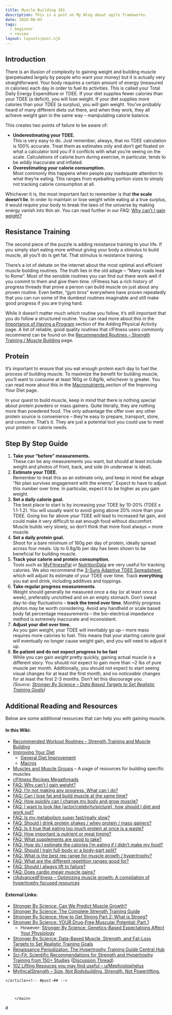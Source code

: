 ```yaml
---
title: Muscle Building 101
description: This is a post on My Blog about agile frameworks.
date: 2020-08-03
tags:
  - beginner
  - review
layout: layouts/post.njk
---
```


<main id="main" class="site-main" role="main"><article id="post-481" class="post-481 page type-page status-publish hentry"><div class="entry-content"><h2>Introduction<span class="ez-toc-section-end"></span></h2>
<p>There is an illusion of complexity to gaining weight and building muscle (perpetuated largely by people who want your money) but it is actually very straightforward. Your body requires a certain amount of energy (measured in calories) each day in order to fuel its activities. This is called your Total Daily Energy Expenditure or TDEE. If your diet supplies fewer calories than your TDEE (a deficit), you will lose weight. If your diet supplies more calories than your TDEE (a surplus), you will gain weight. You’ve probably heard of many different diets out there, and when they work, they all achieve weight gain in the same way – manipulating calorie balance.</p>
<p>This creates two points of failure to be aware of:</p>
<ul>
<li><strong>Underestimating your TDEE.</strong><br>
This is very easy to do. Just remember, always, that no TDEE calculation is 100% accurate. Treat them as estimates only and don’t get fixated on what a calculator told you if it conflicts with what you’re seeing on the scale. Calculations of calorie burn during exercise, in particular, tends to be&nbsp;<em>wildly</em> inaccurate and inflated.</li>
<li><strong>Overestimating your calorie consumption.</strong><br>
Most commonly this happens when people pay inadequate attention to what they’re eating. This ranges from eyeballing portion sizes to simply not tracking calorie consumption at all.</li>
</ul>
<p>Whichever it is, the most important fact to remember is that <strong>the scale doesn’t lie</strong>. In order to maintain or lose weight while eating at a true surplus, it would require your body to break the laws of the universe by making energy vanish into thin air. You can read further in our FAQ: <a href="https://thefitness.wiki/faq/why-cant-i-gain-weight/">Why can’t I gain weight?</a></p>
<h2><span class="ez-toc-section" id="Resistance_Training"></span>Resistance Training<span class="ez-toc-section-end"></span></h2>
<p>The second piece of the puzzle is adding resistance training to your life. If you simply start eating more without giving your body a stimulus to build muscle, all you’ll do is get fat. That stimulus is resistance training.</p>
<p>There’s a lot of debate on the internet about the most optimal and efficient muscle building routines. The truth lies in the old adage – “Many roads lead to Rome”. Most of the sensible routines you can find out there work well if you commit to them and give them time. r/Fitness has a rich history of progress threads that prove a person can build muscle on just about any proven routine. Even better, “gym bros” everywhere have proven repeatedly that you can run some of the dumbest routines imaginable and still make good progress if you are trying hard.</p>
<p>While it doesn’t matter much&nbsp;<em>which</em> routine you follow, it’s still important that you do follow a structured routine. You can read more about this in the <a href="https://thefitness.wiki/adding-physical-activity/#The_Importance_of_Having_a_Program">Importance of Having a Program</a> section of the Adding Physical Activity page. A list of reliable, good quality routines that r/Fitness users commonly recommend can be found on the <a href="https://thefitness.wiki/routines/strength-training-muscle-building/">Recommended Routines – Strength Training / Muscle Building</a> page.</p>
<h2><span class="ez-toc-section" id="Protein"></span>Protein<span class="ez-toc-section-end"></span></h2>
<p>It’s important to ensure that you eat enough protein each day to fuel the process of building muscle. To maximize the benefit for building muscle, you’ll want to consume at least 160g or 0.8g/lb, whichever is greater. You can read more about this in the <a href="https://thefitness.wiki/improving-your-diet/#Macronutrients">Macronutrients </a>section of the Improving Your Diet page.</p>
<p>In your quest to build muscle, keep in mind that there is nothing special about protein powders or mass gainers. Quite literally, they are nothing more than powdered food. The only advantage the offer over any other protein source is convenience – they’re easy to prepare, transport, store, and consume. That’s it. They are just a potential tool you could use to meet your protein or calorie needs.</p>
<h2><span class="ez-toc-section" id="Step_By_Step_Guide"></span>Step By Step Guide<span class="ez-toc-section-end"></span></h2>
<ol>
<li><strong>Take your “before” measurements.</strong><br>
These can be any measurements you want, but should at least include weight and photos of front, back, and side (in underwear is ideal).</li>
<li><strong>Estimate your TDEE.</strong><br>
Remember to treat this as an estimate only, and keep in mind the adage “No plan survives engagement with the enemy”. Expect to have to adjust this number over time. In particular, expect it to be higher as you gain weight.</li>
<li><strong>Set a daily calorie goal.<br>
</strong>The best place to start is by increasing your TDEE by 10-20% (TDEE x 1.1-1.2). You will usually want to avoid going above 20% more than your TDEE. Going too far above your TDEE will lead to increased fat gain, and could make it very difficult to eat enough food without discomfort. Muscle builds very slowly, so don’t think that more food always = more muscle.</li>
<li><strong>Set a daily protein goal.<br>
</strong>Shoot for a bare minimum of 160g per day of protein, ideally spread across four meals. Up to 0.8g/lb per day has been shown to be beneficial for building muscle.</li>
<li><strong>Track your calorie and protein consumption.</strong><br>
Tools such as&nbsp;<a href="http://www.myfitnesspal.com/" target="_blank" rel="nofollow noopener noreferrer">MyFitnessPal</a>&nbsp;or&nbsp;<a href="http://nutritiondata.self.com/" target="_blank" rel="nofollow noopener noreferrer">NutritionData</a>&nbsp;are very useful for tracking calories. We also recommend the&nbsp;<a href="https://drive.google.com/open?id=0B8EbfzFB0mBrMGJ6V2N5QWNfeTg" rel="nofollow">3-Suns Adaptive TDEE Spreadsheet</a>, which will adjust its estimate of your TDEE over time. Track&nbsp;<strong>everything</strong> you eat and drink, including additives and toppings.</li>
<li><strong>Take regular progress measurements</strong>.<br>
Weight should generally be measured once a day (or at least once a week), preferably unclothed and on an empty stomach. Don’t sweat day-to-day fluctuations – <strong>track the trend over time</strong>.&nbsp;Monthly progress photos may be worth considering. Avoid any handheld or scale based body fat percentage measurements – the bio-electrical impedance method is extremely inaccurate and inconsistent.</li>
<li><strong>Adjust your diet over time.</strong><br>
As you gain weight, your TDEE will inevitably go up – more mass requires more calories to fuel. This means that your starting calorie goal will eventually no longer cause weight gain, and you will need to adjust it up.</li>
<li><strong>Be patient and do not expect progress to be fast</strong><br>
While you can gain <em>weight</em>&nbsp;pretty quickly, gaining actual muscle is a different story. You should not expect to gain more than ~2 lbs of pure muscle per month. Additionally, you should not expect to start seeing visual changes for at least the first month, and no&nbsp;<em>noticeable</em> changes for at least the first 2-3 months. Don’t let this discourage you.<br>
<em>(Source:&nbsp;<a href="https://www.strongerbyscience.com/realistic-training-goals/">Stronger By Science – Data Based Targets to Set Realistic Training Goals</a>)</em></li>
</ol>
<h2><span class="ez-toc-section" id="Additional_Reading_and_Resources"></span>Additional Reading and Resources<span class="ez-toc-section-end"></span></h2>
<p>Below are some additional resources that can help you with gaining muscle.</p>
<h4><span class="ez-toc-section" id="In_this_Wiki"></span>In this Wiki:<span class="ez-toc-section-end"></span></h4>
<ul>
<li><a href="https://thefitness.wiki/routines/strength-training-muscle-building/">Recommended Workout Routines – Strength Training and Muscle Building</a></li>
<li><a href="https://thefitness.wiki/improving-your-diet/">Improving Your Diet</a>
<ul>
<li><a href="https://thefitness.wiki/improving-your-diet/#General_Diet_Improvement">General Diet Improvement</a></li>
<li><a href="https://thefitness.wiki/improving-your-diet/#Macronutrients">Macros</a></li>
</ul>
</li>
<li><a href="https://thefitness.wiki/resources/muscles-and-muscle-groups/">Muscles and Muscle Groups</a> – A page of resources for building specific muscles</li>
<li><a href="https://www.reddit.com/r/fitness/search?q=flair%3Arecipe&amp;sort=new&amp;restrict_sr=on">r/Fitness Recipes Megathreads</a></li>
<li class="page_item page-item-31"><a href="https://thefitness.wiki/faq/why-cant-i-gain-weight/">FAQ: Why can’t I gain weight?</a></li>
<li><a href="https://thefitness.wiki/faq/im-not-making-any-progress-what-can-i-do/">FAQ: I’m not making any progress. What can I do?</a></li>
<li class="page_item page-item-148"><a href="https://thefitness.wiki/faq/can-i-lose-fat-and-build-muscle-at-the-same-time/">FAQ: Can I lose fat and build muscle at the same time?</a></li>
<li class="page_item page-item-214"><a href="https://thefitness.wiki/faq/how-quickly-can-i-change-my-body-and-grow-muscle/">FAQ: How quickly can I change my body and grow muscle?</a></li>
<li class="page_item page-item-66"><a href="https://thefitness.wiki/faq/look-like-actor-celebrity-etc/">FAQ: I want to look like [actor/celebrity/picture], how should I diet and work out?</a></li>
<li class="page_item page-item-191"><a href="https://thefitness.wiki/faq/is-my-metabolism-super-fast-really-slow/">FAQ: Is my metabolism super fast/really slow?</a></li>
<li class="page_item page-item-196"><a href="https://thefitness.wiki/faq/should-i-drink-protein-shakes-whey-protein-mass-gainers/">FAQ: Should I drink protein shakes / whey protein / mass gainers?</a></li>
<li class="page_item page-item-189"><a href="https://thefitness.wiki/faq/is-it-true-that-eating-too-much-protein-at-once-is-a-waste/">FAQ: Is it true that eating too much protein at once is a waste?</a></li>
<li class="page_item page-item-187"><a href="https://thefitness.wiki/faq/how-important-is-nutrient-or-meal-timing/">FAQ: How important is nutrient or meal timing?</a></li>
<li class="page_item page-item-200"><a href="https://thefitness.wiki/faq/what-supplements-are-good-to-take/">FAQ: What supplements are good to take?</a></li>
<li class="page_item page-item-185"><a href="https://thefitness.wiki/faq/how-do-i-estimate-the-calories-im-eating-if-i-didnt-make-my-food/">FAQ: How do I estimate the calories I’m eating if I didn’t make my food?</a></li>
<li class="page_item page-item-212"><a href="https://thefitness.wiki/faq/should-i-train-full-body-or-a-body-part-split/">FAQ: Should I train full-body or a body-part split?</a></li>
<li class="page_item page-item-229"><a href="https://thefitness.wiki/faq/what-is-the-best-rep-range-for-muscle-growth-hypertrophy/">FAQ: What is the best rep range for muscle growth / hypertrophy?</a></li>
<li class="page_item page-item-227"><a href="https://thefitness.wiki/faq/what-are-the-different-repetition-ranges-good-for/">FAQ: What are the different repetition ranges good for?</a></li>
<li class="page_item page-item-233"><a href="https://thefitness.wiki/faq/should-i-always-lift-to-failure/">FAQ: Should I always lift to failure?</a></li>
<li class="page_item page-item-221"><a href="https://thefitness.wiki/faq/does-cardio-impair-muscle-gains/">FAQ: Does cardio impair muscle gains?</a></li>
<li><a href="https://www.reddit.com/r/AdvancedFitness/comments/a28fe2/optimizing_muscle_growth_a_compilation_of/">r/AdvancedFitness –&nbsp;Optimizing muscle growth: A compilation of hypertrophy focused resources</a></li>
</ul>
<h4><span class="ez-toc-section" id="External_Links"></span>External Links:<span class="ez-toc-section-end"></span></h4>
<ul>
<li><a href="https://www.strongerbyscience.com/can-we-predict-muscle-growth/">Stronger By Science: Can We Predict Muscle Growth?</a></li>
<li><a href="https://www.strongerbyscience.com/complete-strength-training-guide/">Stronger By Science: The Complete Strength Training Guide</a></li>
<li><a href="https://www.strongerbyscience.com/how-to-get-strong-what-is-strong/">Stronger By Science: How to Get Strong Part 2: What is Strong?</a></li>
<li><a href="https://www.strongerbyscience.com/your-drug-free-muscle-and-strength-potential-part-1/">Stronger By Science: YOUR Drug-Free Muscular Potential: Part 1</a>
<ul>
<li>However: <a href="https://www.strongerbyscience.com/genetics-expectations/">Stronger By Science: Genetics-Based Expectations Affect Your Physiology</a></li>
</ul>
</li>
<li><a href="https://www.strongerbyscience.com/realistic-training-goals/">Stronger By Science: Data-Based Muscle, Strength, and Fat-Loss Targets to Set Realistic Training Goals</a></li>
<li><a href="https://renaissanceperiodization.com/hypertrophy-training-guide-central-hub/">Renaissance Periodizaton: The Hypertrophy Training Guide Central Hub</a></li>
<li><a href="http://sci-fit.net/2017/scientific-recommendations-1/">Sci-Fit: Scientific Recommendations for Strength and Hypertrophy Training from 150+ Studies</a> (<a href="https://www.reddit.com/r/weightroom/comments/5wvy4k/scientific_recommendations_for_strength_and/">Discussion Thread</a>)</li>
<li><a href="https://www.reddit.com/r/weightroom/comments/ca5b66/102_lifting_resources_you_may_find_useful/">102 Lifting Resouces you may find useful – u/Mephostophelus</a></li>
<li><a href="http://mythicalstrength.blogspot.com/2018/04/size-not-bodybuilding-strength-not.html">MythicalStrength – Size, Not Bodybuilding. Strength, Not Powerlifting.</a></li>
</ul>
	</div><!-- .entry-content -->

	</article><!-- #post-## -->



		</main>

<!-- #main -->

<!-- #primary -->

<aside id="search-3" class="widget widget_search">
    # 
</aside>